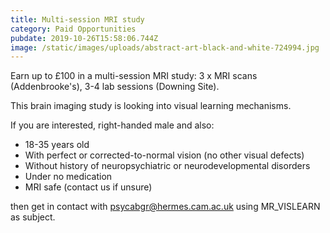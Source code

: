 ```yaml
---
title: Multi-session MRI study
category: Paid Opportunities
pubdate: 2019-10-26T15:58:06.744Z
image: /static/images/uploads/abstract-art-black-and-white-724994.jpg
---
```

Earn up to £100 in a multi-session MRI study: 3 x MRI scans (Addenbrooke's), 3-4 lab sessions (Downing Site).

This brain imaging study is looking into visual learning mechanisms.

If you are interested, right-handed male and also:

* 18-35 years old
* With perfect or corrected-to-normal vision (no other visual defects)
* Without history of neuropsychiatric or neurodevelopmental disorders
* Under no medication
* MRI safe (contact us if unsure)

then get in contact with psycabgr@hermes.cam.ac.uk using MR_VISLEARN as subject.
